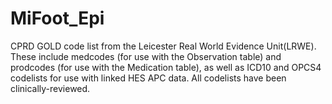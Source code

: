 # MiFoot_Epi
CPRD GOLD code list from the Leicester Real World Evidence Unit(LRWE).  These include medcodes (for use with the Observation table) and prodcodes (for use with the Medication table), as well as ICD10 and OPCS4 codelists for use with linked HES APC data. All codelists have been clinically-reviewed. 
